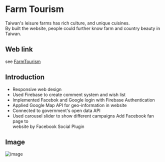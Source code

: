 # Farm Tourism

Taiwan's leisure farms has rich culture, and unique cuisines.<br>
By built the website, people could further know farm and country beauty in Taiwan.<br>

## Web link
see [FarmTourism](https://framweb-79896.firebaseapp.com/)

## Introduction
* Responsive web design<br> 
* Used Firebase to create comment system and wish list<br> 
* Implemented  Facebok and Google login with Firebase Authentication<br> 
* Applied Google Map API for geo-information in website<br> 
* Connected to government's open data API<br>  
* Used carousel slider to show different campaigns Add Facebook fan page to<br> 
website by Facebook Social Plugin<br>
## Image
![image](https://github.com/ssuchen/FarmTourismWeb/blob/master/readme_img-01.jpg)
